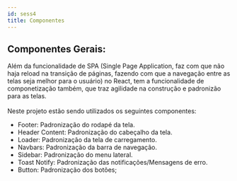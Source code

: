 ```yaml
---
id: sess4
title: Componentes
---
```


## **Componentes Gerais:**

Além da funcionalidade de SPA (Single Page Application, faz com que não haja reload na transição de páginas, fazendo com que a navegação entre as telas seja melhor para o usuário) no React, tem a funcionalidade de componetização também, que traz agilidade na construção e padronizão para as telas. <br/><br/> 
Neste projeto estão sendo utilizados os seguintes componentes:

- Footer: Padronização do rodapé da tela.
- Header Content: Padronização do cabeçalho da tela.
- Loader: Padronização da tela de carregamento.
- Navbars: Padronização da barra de navegação.
- Sidebar: Padronização do menu lateral.
- Toast Notify: Padronização das notificações/Mensagens de erro.
- Button: Padronização dos botões;